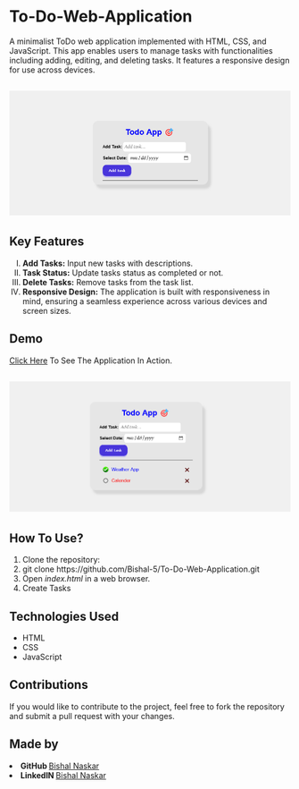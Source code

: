 # To-Do-Web-Application
A minimalist ToDo web application implemented with HTML, CSS, and JavaScript. This app enables users to manage tasks with functionalities including adding, editing, and deleting tasks. It features a responsive design for use across devices.

<h2><img src="https://github.com/Bishal-5/To-Do-Web-Application/blob/main/To-Do%20App/Screenshot/1.png"></h2>

<h2>Key Features</h2>
<ol type="I">
  <li><strong>Add Tasks:</strong> Input new tasks with descriptions.</li>
  <li><strong>Task Status:</strong> Update tasks status as completed or not.</li>
  <li><strong>Delete Tasks:</strong> Remove tasks from the task list.</li>
  <li><strong>Responsive Design:</strong> The application is built with responsiveness in mind, ensuring a seamless experience across various devices and screen sizes.</li>
</ol>

<h2>Demo</h2>
<p><a href="https://bishal-todo-app.netlify.app">Click Here</a> To See The Application In Action.</p>

<h2><img src="https://github.com/Bishal-5/To-Do-Web-Application/blob/main/To-Do%20App/Screenshot/2.png"></h2>

<h2>How To Use?</h2>
<ol>
  <li>Clone the repository:</li>
  <li>git clone https://github.com/Bishal-5/To-Do-Web-Application.git</li>
  <li>Open <i>index.html</i> in a web browser.</li>  
  <li>Create Tasks</li>
</ol>

<h2>Technologies Used</h2>
<ul>
  <li>HTML</li>
  <li>CSS</li>
  <li>JavaScript</li>
</ul>

<h2>Contributions</h2>
<p>If you would like to contribute to the project, feel free to fork the repository and submit a pull request with your changes.</p>

<h2>Made by</h2>
<li><strong>GitHub </strong><a href="https://github.com/Bishal-5">Bishal Naskar</a></li>
<li><strong>LinkedIN </strong><a href="https://www.linkedin.com/in/bishal-naskar-2a5716250/">Bishal Naskar</a></li>
